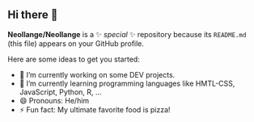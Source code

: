 ## Hi there 👋

**Neollange/Neollange** is a ✨ _special_ ✨ repository because its `README.md` (this file) appears on your GitHub profile.

Here are some ideas to get you started:

- 🔭 I’m currently working on some DEV projects.
- 🌱 I’m currently learning programming languages like HMTL-CSS, JavaScript, Python, R, ...
- 😄 Pronouns: He/him
- ⚡ Fun fact: My ultimate favorite food is pizza!

